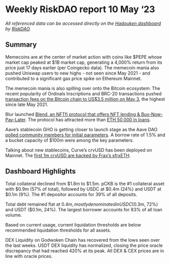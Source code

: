 # Weekly RiskDAO report 10 May ‘23
*All referenced data can be accessed directly on the [Hadouken dashboard](https://hadouken.riskdao.org/#system-status) by [RiskDAO](https://riskdao.org/).*

## Summary
Memecoins are at the center of market action with coins like $PEPE whose market cap peaked at $1B market cap, generating a 4,000% return from its price just 17 days earlier (per Coingecko data). The memecoin mania also pushed Uniswap users to new highs - not seen since May 2021 - and contributed to a significant gas price spike on Ethereum Mainnet.

The memecoin mania is also spilling over onto the Bitcoin ecosystem: The recent popularity of Ordinals Inscriptions and BRC-20 transactions pushed [transaction fees on the Bitcoin chain to US$3.5 million on May 3](https://intotheblock-5494544.hs-sites.com/meme-tokens-drive-on-chain-activity-to-year-highs?ecid=ACsprvvAhw6z3qBzOJM2_YGqgD-fK7X4NHNMWvMC5bx_wRIqT8Ipdlsa29wk20Hmv_sVUth8tRQt&_hsmi=257083488), the highest since late May 2021.

Blur launched [Blend, an NFTfi protocol that offers NFT lending & Buy-Now-Pay-Later](https://twitter.com/blur_io/status/1653051809240604674?s=20). The protocol has attracted more than [ETH 50,000 in loans](https://dune.com/beetle/blur-loans).

Aave’s stablecoin GHO is getting closer to launch stage as the Aave DAO [polled community members for initial parameters](https://governance.aave.com/t/arfc-gho-genesis-parameters/12151?utm_source=substack&utm_medium=email). A borrow rate of 1.5% and a bucket capacity of $100m were among the key parameters.

Talking about new stablecoins, Curve’s crvUSD has been deployed on Mainnet. The [first 1m crvUSD are backed by Frax’s sfrxETH](https://twitter.com/WinterSoldierxz/status/1653949421594492928?utm_source=substack&utm_medium=email).


## Dashboard Highlights

Total collateral declined from $1.8m to $1.5m. pCKB is the #1 collateral asset with $0.9m (57% of total), followed by USDC at $0.4m (24%) and USDT at $0.1m (9%). The #1 depositor accounts for 39% of all deposits. 

Total debt remained flat at $0.4m, mostly denominated in USDC ($0.3m, 72%) and USDT ($0.1m, 24%). The largest borrower accounts for 83% of all loan volume.

Based on current usage, current liquidation thresholds are below recommended liquidation thresholds for all assets.

DEX Liquidity on Godwoken Chain has recovered from the lows seen over the last weeks. USDT DEX liquidity has normalized, closing the price oracle discrepancy that had reached 420% at its peak. All DEX & CEX prices are in line with oracle prices.

